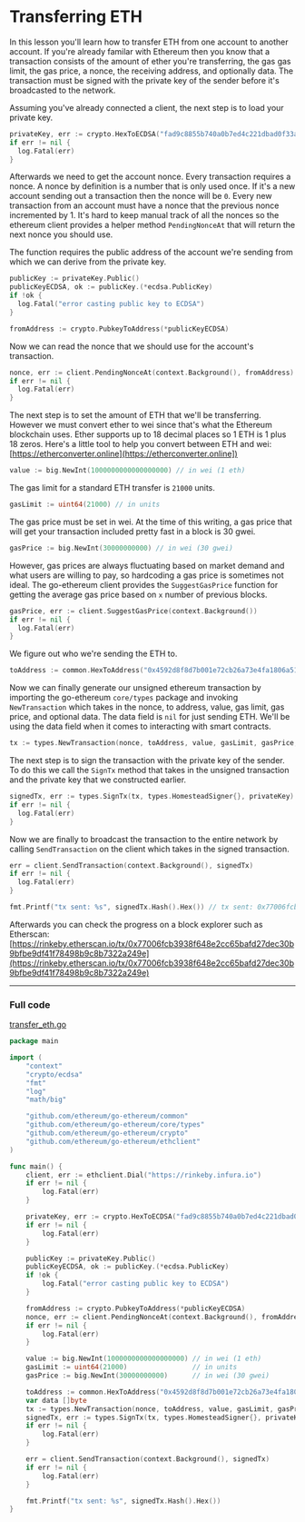 # Transferring ETH

In this lesson you'll learn how to transfer ETH from one account to another account. If you're already familar with Ethereum then you know that a transaction consists of the amount of ether you're transferring, the gas gas limit, the gas price, a nonce, the receiving address, and optionally data. The transaction must be signed with the private key of the sender before it's broadcasted to the network.

Assuming you've already connected a client, the next step is to load your private key.

```go
privateKey, err := crypto.HexToECDSA("fad9c8855b740a0b7ed4c221dbad0f33a83a49cad6b3fe8d5817ac83d38b6a19")
if err != nil {
  log.Fatal(err)
}
```

Afterwards we need to get the account nonce. Every transaction requires a nonce. A nonce by definition is a number that is only used once. If it's a new account sending out a transaction then the nonce will be `0`. Every new transaction from an account must have a nonce that the previous nonce incremented by 1. It's hard to keep manual track of all the nonces so the ethereum client provides a helper method `PendingNonceAt` that will return the next nonce you should use.

The function requires the public address of the account we're sending from which we can derive from the private key.

```go
publicKey := privateKey.Public()
publicKeyECDSA, ok := publicKey.(*ecdsa.PublicKey)
if !ok {
  log.Fatal("error casting public key to ECDSA")
}

fromAddress := crypto.PubkeyToAddress(*publicKeyECDSA)
```

Now we can read the nonce that we should use for the account's transaction.

```go
nonce, err := client.PendingNonceAt(context.Background(), fromAddress)
if err != nil {
  log.Fatal(err)
}
```

The next step is to set the amount of ETH that we'll be transferring. However we must convert ether to wei since that's what the Ethereum blockchain uses. Ether supports up to 18 decimal places so 1 ETH is 1 plus 18 zeros. Here's a little tool to help you convert between ETH and wei: [https://etherconverter.online](https://etherconverter.online])

```go
value := big.NewInt(1000000000000000000) // in wei (1 eth)
```

The gas limit for a standard ETH transfer is `21000` units.

```go
gasLimit := uint64(21000) // in units
```

The gas price must be set in wei. At the time of this writing, a gas price that will get your transaction included pretty fast in a block is 30 gwei.

```go
gasPrice := big.NewInt(30000000000) // in wei (30 gwei)
```

However, gas prices are always fluctuating based on market demand and what users are willing to pay, so hardcoding a gas price is sometimes not ideal. The go-ethereum client provides the `SuggestGasPrice` function for getting the average gas price based on `x` number of previous blocks.

```go
gasPrice, err := client.SuggestGasPrice(context.Background())
if err != nil {
  log.Fatal(err)
}
```

We figure out who we're sending the ETH to.

```go
toAddress := common.HexToAddress("0x4592d8f8d7b001e72cb26a73e4fa1806a51ac79d")
```

Now we can finally generate our unsigned ethereum transaction by importing the go-ethereum `core/types` package and invoking `NewTransaction` which takes in the nonce, to address, value, gas limit, gas price, and optional data. The data field is `nil` for just sending ETH. We'll be using the data field when it comes to interacting with smart contracts.

```go
tx := types.NewTransaction(nonce, toAddress, value, gasLimit, gasPrice, nil)
```

The next step is to sign the transaction with the private key of the sender. To do this we call the `SignTx` method that takes in the unsigned transaction and the private key that we constructed earlier.

```go
signedTx, err := types.SignTx(tx, types.HomesteadSigner{}, privateKey)
if err != nil {
  log.Fatal(err)
}
```

Now we are finally to broadcast the transaction to the entire network by calling `SendTransaction` on the client which takes in the signed transaction.

```go
err = client.SendTransaction(context.Background(), signedTx)
if err != nil {
  log.Fatal(err)
}

fmt.Printf("tx sent: %s", signedTx.Hash().Hex()) // tx sent: 0x77006fcb3938f648e2cc65bafd27dec30b9bfbe9df41f78498b9c8b7322a249e
```

Afterwards you can check the progress on a block explorer such as Etherscan: [https://rinkeby.etherscan.io/tx/0x77006fcb3938f648e2cc65bafd27dec30b9bfbe9df41f78498b9c8b7322a249e](https://rinkeby.etherscan.io/tx/0x77006fcb3938f648e2cc65bafd27dec30b9bfbe9df41f78498b9c8b7322a249e)

---

### Full code

[transfer_eth.go](https://github.com/miguelmota/ethereum-development-with-go-book/blob/master/code/transfer_eth.go)

```go
package main

import (
	"context"
	"crypto/ecdsa"
	"fmt"
	"log"
	"math/big"

	"github.com/ethereum/go-ethereum/common"
	"github.com/ethereum/go-ethereum/core/types"
	"github.com/ethereum/go-ethereum/crypto"
	"github.com/ethereum/go-ethereum/ethclient"
)

func main() {
	client, err := ethclient.Dial("https://rinkeby.infura.io")
	if err != nil {
		log.Fatal(err)
	}

	privateKey, err := crypto.HexToECDSA("fad9c8855b740a0b7ed4c221dbad0f33a83a49cad6b3fe8d5817ac83d38b6a19")
	if err != nil {
		log.Fatal(err)
	}

	publicKey := privateKey.Public()
	publicKeyECDSA, ok := publicKey.(*ecdsa.PublicKey)
	if !ok {
		log.Fatal("error casting public key to ECDSA")
	}

	fromAddress := crypto.PubkeyToAddress(*publicKeyECDSA)
	nonce, err := client.PendingNonceAt(context.Background(), fromAddress)
	if err != nil {
		log.Fatal(err)
	}

	value := big.NewInt(1000000000000000000) // in wei (1 eth)
	gasLimit := uint64(21000)                // in units
	gasPrice := big.NewInt(30000000000)      // in wei (30 gwei)

	toAddress := common.HexToAddress("0x4592d8f8d7b001e72cb26a73e4fa1806a51ac79d")
	var data []byte
	tx := types.NewTransaction(nonce, toAddress, value, gasLimit, gasPrice, data)
	signedTx, err := types.SignTx(tx, types.HomesteadSigner{}, privateKey)
	if err != nil {
		log.Fatal(err)
	}

	err = client.SendTransaction(context.Background(), signedTx)
	if err != nil {
		log.Fatal(err)
	}

	fmt.Printf("tx sent: %s", signedTx.Hash().Hex())
}
```
